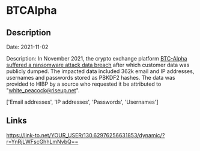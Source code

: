 # BTCAlpha

## Description

Date: 2021-11-02

Description:
In November 2021, the crypto exchange platform <a href="https://www.techtarget.com/searchsecurity/news/252509877/Cryptocurrency-exchange-BTC-Alpha-confirms-ransomware-attack" target="_blank" rel="noopener">BTC-Alpha suffered a ransomware attack data breach</a> after which customer data was publicly dumped. The impacted data included 362k email and IP addresses, usernames and passwords stored as PBKDF2 hashes. The data was provided to HIBP by a source who requested it be attributed to &quot;white_peacock@riseup.net&quot;.


['Email addresses', 'IP addresses', 'Passwords', 'Usernames']

## Links

https://link-to.net/YOUR_USER/130.62976256631853/dynamic/?r=YnRjLWFscGhhLmNvbQ==